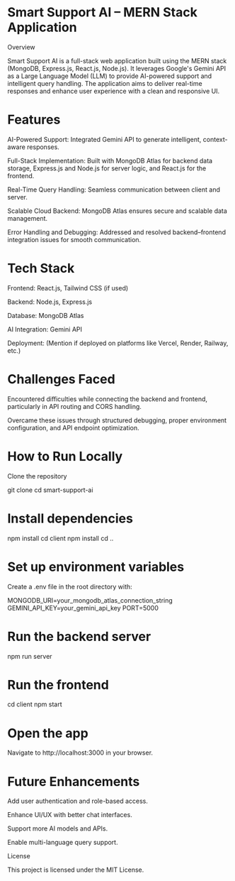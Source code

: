 # Smart Support AI – MERN Stack Application
Overview

Smart Support AI is a full-stack web application built using the MERN stack (MongoDB, Express.js, React.js, Node.js). It leverages Google's Gemini API as a Large Language Model (LLM) to provide AI-powered support and intelligent query handling. The application aims to deliver real-time responses and enhance user experience with a clean and responsive UI.

# Features

AI-Powered Support: Integrated Gemini API to generate intelligent, context-aware responses.

Full-Stack Implementation: Built with MongoDB Atlas for backend data storage, Express.js and Node.js for server logic, and React.js for the frontend.

Real-Time Query Handling: Seamless communication between client and server.

Scalable Cloud Backend: MongoDB Atlas ensures secure and scalable data management.

Error Handling and Debugging: Addressed and resolved backend–frontend integration issues for smooth communication.

# Tech Stack

Frontend: React.js, Tailwind CSS (if used)

Backend: Node.js, Express.js

Database: MongoDB Atlas

AI Integration: Gemini API

Deployment: (Mention if deployed on platforms like Vercel, Render, Railway, etc.)

# Challenges Faced

Encountered difficulties while connecting the backend and frontend, particularly in API routing and CORS handling.

Overcame these issues through structured debugging, proper environment configuration, and API endpoint optimization.

# How to Run Locally

Clone the repository

git clone <your-repo-link>
cd smart-support-ai


# Install dependencies

npm install
cd client
npm install
cd ..


# Set up environment variables
Create a .env file in the root directory with:

MONGODB_URI=your_mongodb_atlas_connection_string
GEMINI_API_KEY=your_gemini_api_key
PORT=5000


# Run the backend server

npm run server


# Run the frontend

cd client
npm start


# Open the app
Navigate to http://localhost:3000 in your browser.

# Future Enhancements

Add user authentication and role-based access.

Enhance UI/UX with better chat interfaces.

Support more AI models and APIs.

Enable multi-language query support.

License

This project is licensed under the MIT License.

